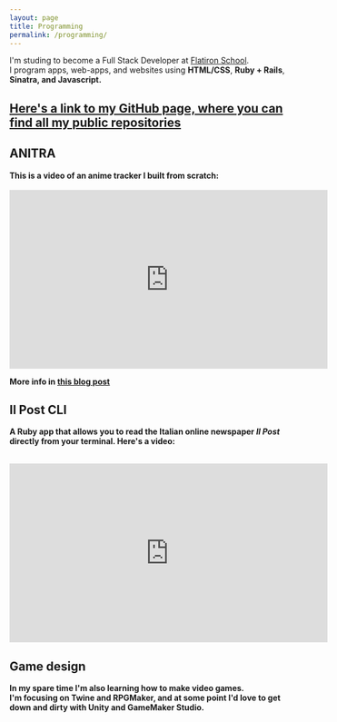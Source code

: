 ```yaml
---
layout: page
title: Programming
permalink: /programming/
---
```


<p>
I'm studing to become a Full Stack Developer at <a href="https://flatironschool.com/" rel="ext">Flatiron School</a>.<br>
I program apps, web-apps, and websites using <strong>HTML/CSS</strong>, <strong>Ruby + Rails</strong>, <strong>Sinatra, and <strong>Javascript</strong>.</p>

<p><h2><a href="https://github.com/quelluomo" rel="ext">Here's a link to my GitHub page, where you can find all my public repositories</a></h2></p>

<h2>ANITRA</h2>

<p>This is a video of an anime tracker I built from scratch: <br><br>
<iframe width="560" height="315" src="https://www.youtube.com/embed/dGEkx6hc-9U" frameborder="0" allow="accelerometer; autoplay; encrypted-media; gyroscope; picture-in-picture" allowfullscreen></iframe> <br>

More info in <a href="/posts/2019-05-13-anitra.md" rel="ext">this blog post</a>
</p>

<p>
<h2>Il Post CLI</h2>

A Ruby app that allows you to read the Italian online newspaper <i>Il Post</i> directly from your terminal. Here's a video:<br><br>
<iframe width="560" height="315" src="https://www.youtube.com/embed/rm-OdF7PvNs" frameborder="0" allow="accelerometer; autoplay; encrypted-media; gyroscope; picture-in-picture" allowfullscreen></iframe> <br>
</p>

<p>
<h2>Game design</h2>
In my spare time I'm also learning how to make video games.<br>
I'm focusing on Twine and RPGMaker, and at some point I'd love to get down and dirty with Unity and GameMaker Studio.
</p>
